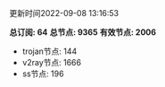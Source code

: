 更新时间2022-09-08 13:16:53

**总订阅: 64**
**总节点: 9365**
**有效节点: 2006**
- trojan节点: 144
- v2ray节点: 1666
- ss节点: 196
